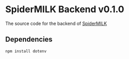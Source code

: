 # SpiderMILK Backend v0.1.0

The source code for the backend of [SpiderMILK](https://spidermilk.ddnsfree.com)

## Dependencies

`npm install dotenv`
